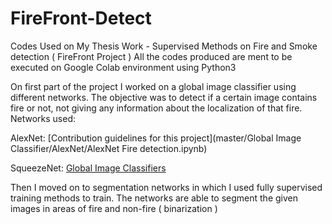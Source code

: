 # FireFront-Detect
Codes Used on My Thesis Work - Supervised Methods on Fire and Smoke detection ( FireFront Project )
All the codes produced are ment to be executed on Google Colab environment using Python3


On first part of the project I worked on a global image classifier using different networks. The objective was to detect if a certain image contains fire or not, not giving any information about the localization of that fire.
Networks used:

AlexNet: [Contribution guidelines for this project](master/Global Image Classifier/AlexNet/AlexNet Fire detection.ipynb)

SqueezeNet: [Global Image Classifiers](SqueezeNet.pythn)

Then I moved on to segmentation networks in which I used fully supervised training methods to train. The networks are able to segment the 
given images in areas of fire and non-fire ( binarization )

